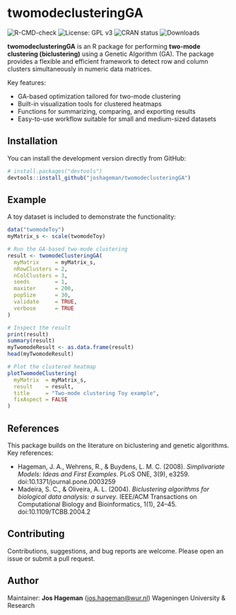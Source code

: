 # twomodeclusteringGA

![R-CMD-check](https://github.com/joshageman/twomodeclusteringGA/actions/workflows/R-CMD-check.yaml/badge.svg)
![License: GPL v3](https://img.shields.io/badge/License-GPLv3-blue.svg)
![CRAN status](https://www.r-pkg.org/badges/version/twomodeclusteringGA)
![Downloads](https://cranlogs.r-pkg.org/badges/grand-total/twomodeclusteringGA)


**twomodeclusteringGA** is an R package for performing **two-mode clustering (biclustering)** using a Genetic Algorithm (GA).
The package provides a flexible and efficient framework to detect row and column clusters simultaneously in numeric data matrices.

Key features:
- GA-based optimization tailored for two-mode clustering
- Built-in visualization tools for clustered heatmaps
- Functions for summarizing, comparing, and exporting results
- Easy-to-use workflow suitable for small and medium-sized datasets

## Installation

You can install the development version directly from GitHub:

```r
# install.packages("devtools")
devtools::install_github("joshageman/twomodeclusteringGA")
```

## Example

A toy dataset is included to demonstrate the functionality:

```r
data("twomodeToy")
myMatrix_s <- scale(twomodeToy)

# Run the GA-based two-mode clustering
result <- twomodeClusteringGA(
  myMatrix     = myMatrix_s,
  nRowClusters = 2,
  nColClusters = 3,
  seeds        = 1,
  maxiter      = 200,
  popSize      = 30,
  validate     = TRUE,
  verbose      = TRUE
)

# Inspect the result
print(result)
summary(result)
myTwomodeResult <- as.data.frame(result)
head(myTwomodeResult)

# Plot the clustered heatmap
plotTwomodeClustering(
  myMatrix  = myMatrix_s,
  result    = result,
  title     = "Two-mode clustering Toy example",
  fixAspect = FALSE
)
```

## References

This package builds on the literature on biclustering and genetic algorithms. Key references:

- Hageman, J. A., Wehrens, R., & Buydens, L. M. C. (2008). *Simplivariate Models: Ideas and First Examples*. PLoS ONE, 3(9), e3259. doi:10.1371/journal.pone.0003259
- Madeira, S. C., & Oliveira, A. L. (2004). *Biclustering algorithms for biological data analysis: a survey*. IEEE/ACM Transactions on Computational Biology and Bioinformatics, 1(1), 24–45. doi:10.1109/TCBB.2004.2

## Contributing

Contributions, suggestions, and bug reports are welcome. Please open an issue or submit a pull request.

## Author

Maintainer: **Jos Hageman** (jos.hageman@wur.nl)
Wageningen University & Research
